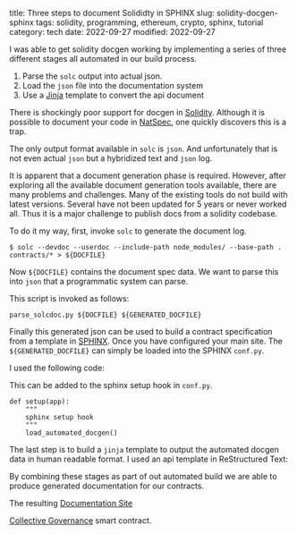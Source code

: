 title: Three steps to document Solididty in SPHINX
slug: solidity-docgen-sphinx
tags: solidity, programming, ethereum, crypto, sphinx, tutorial
category: tech
date: 2022-09-27
modified: 2022-09-27

I was able to get solidity docgen working by implementing a series of three different stages all automated in our build process.

1. Parse the `solc` output into actual json.
2. Load the `json` file into the documentation system
3. Use a [Jinja](https://jinja.palletsprojects.com/en/3.1.x/) template to convert the api document

There is shockingly poor support for docgen in [Solidity](https://docs.soliditylang.org/).   Although it is possible to document your code in [NatSpec](https://docs.soliditylang.org/en/latest/natspec-format.html), one quickly discovers this is a trap.

The only output format available in `solc` is `json`.   And unfortunately that is not even actual `json` but a hybridized text and `json` log.  

It is apparent that a document generation phase is required.  However, after exploring all the available document generation tools available, there are many problems and challenges.  Many of the existing tools do not build with latest versions.  Several have not been updated for 5 years or never worked all.   Thus it is a major challenge to publish docs from a solidity codebase.

To do it my way, first, invoke `solc` to generate the document log.

```
$ solc --devdoc --userdoc --include-path node_modules/ --base-path . contracts/* > ${DOCFILE}

```

Now `${DOCFILE}` contains the document spec data.   We want to parse this into `json` that a programmatic system can parse.

<script src="https://gist.github.com/jac18281828/b9d056138242020626ad968169abd313.js"></script>

This script is invoked as follows:

```
parse_solcdoc.py ${DOCFILE} ${GENERATED_DOCFILE}
```

Finally this generated json can be used to build a contract specification from a template in [SPHINX](https://www.sphinx-doc.org/en/master/).  Once you have configured your main site.     The `${GENERATED_DOCFILE}` can simply be loaded into the SPHINX `conf.py`.

I used the following code:

<script src="https://gist.github.com/jac18281828/809af1787f22895598c1c82c0f9a1396.js"></script>

This can be added to the sphinx setup hook in `conf.py`.

```
def setup(app):
    """
    sphinx setup hook
    """
    load_automated_docgen()    
```

The last step is to build a `jinja` template to output the automated docgen data in human readable format.   I used an api template in ReStructured Text:

<script src="https://gist.github.com/jac18281828/78f21361c963328b8b67c19ce8e8200a.js"></script>

By combining these stages as part of out automated build we are able to produce generated documentation for our contracts.

The resulting [Documentation Site](https://momentranks.github.io/collective-governance-v1/)

[Collective Governance](https://github.com/momentranks/collective-governance-v1) smart contract.
